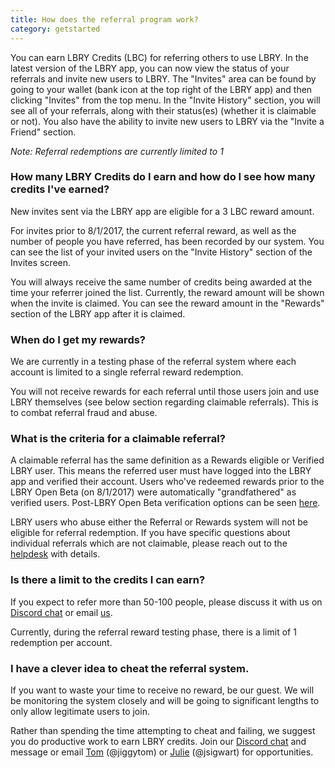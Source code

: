 ```yaml
---
title: How does the referral program work?
category: getstarted
---
```


You can earn LBRY Credits (LBC) for referring others to use LBRY. In the latest version of the LBRY app, you can now view the status of your referrals and invite new users to LBRY. The "Invites" area can be found by going to your wallet (bank icon at the top right of the LBRY app) and then clicking "Invites" from the top menu. In the "Invite History" section, you will see all of your referrals, along with their status(es) (whether it is claimable or not). You also have the ability to invite new users to LBRY via the "Invite a Friend" section.  

*Note: Referral redemptions are currently limited to 1*

### How many LBRY Credits do I earn and how do I see how many credits I've earned?

New invites sent via the LBRY app are eligible for a 3 LBC reward amount. 

For invites prior to 8/1/2017, the current referral reward, as well as the number of people you have referred, has been recorded by our system. You can see the list of your invited users on the "Invite History" section of the Invites screen.

You will always receive the same number of credits being awarded at the time your referrer joined the list. Currently, the reward amount will be shown when the invite is claimed. You can see the reward amount in the "Rewards" section of the LBRY app after it is claimed. 

### When do I get my rewards?

We are currently in a testing phase of the referral system where each account is limited to a single referral reward redemption.  

You will not receive rewards for each referral until those users join and use LBRY themselves (see below section regarding claimable referrals). This is to combat referral fraud and abuse.

### What is the criteria for a claimable referral?

A claimable referral has the same definition as a Rewards eligible or Verified LBRY user. This means the referred user must have logged into the LBRY app and verified their account.  Users who've redeemed rewards prior to the LBRY Open Beta (on 8/1/2017) were automatically "grandfathered" as verified users. Post-LBRY Open Beta verification options can be seen [here](https://lbry.io/faq/identity-requirements). 

LBRY users who abuse either the Referral or Rewards system will not be eligible for referral redemption. If you have specific questions about individual referrals which are not claimable, please reach out to the [helpdesk](mailto:help@lbry.io) with details. 

### Is there a limit to the credits I can earn?

If you expect to refer more than 50-100 people, please discuss it with us on [Discord chat](http://chat.lbry.io) or email [us](mailto:josh@lbry.io).

Currently, during the referral reward testing phase, there is a limit of 1 redemption per account.

### I have a clever idea to cheat the referral system.

If you want to waste your time to receive no reward, be our guest. We will be monitoring the system closely and will be going to significant lengths to only allow legitimate users to join.

Rather than spending the time attempting to cheat and failing, we suggest you do productive work to earn LBRY credits. Join our [Discord chat](http://chat.lbry.io) and message or email [Tom](mailto:tom@lbry.io) (@jiggytom) or [Julie](mailto:julie@lbry.io) (@jsigwart) for opportunities.
